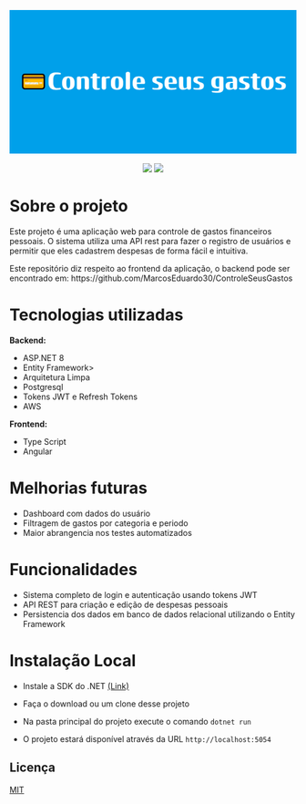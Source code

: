 <p align="center">
  <img src="https://raw.githubusercontent.com/MarcosEduardo30/Banners/refs/heads/main/Controle_seus_gastos%20(2).png">
</p>
<p align="center">
  <img src="https://img.shields.io/badge/C%23-blue">
  <img src="https://img.shields.io/badge/asp.net-darkblue">
</p>



<h1> Sobre o projeto</h1>
<p>
  Este projeto é uma aplicação web para controle de gastos financeiros pessoais. O sistema utiliza uma API rest para fazer o registro de usuários e permitir que eles cadastrem despesas de forma fácil e intuitiva.
</p>
<p>Este repositório diz respeito ao frontend da aplicação, o backend pode ser encontrado em: https://github.com/MarcosEduardo30/ControleSeusGastos


<br/>
<h1>Tecnologias utilizadas</h1>

**Backend:**

* ASP.NET 8
* Entity Framework>
* Arquitetura Limpa
* Postgresql
* Tokens JWT e Refresh Tokens
* AWS

**Frontend:**

  * Type Script
  * Angular

<h1>Melhorias futuras</h1>
<ul>
  <li>Dashboard com dados do usuário</li>
  <li>Filtragem de gastos por categoria e periodo</li>
  <li>Maior abrangencia nos testes automatizados</li>
</ul>

<h1>Funcionalidades</h1>

* Sistema completo de login e autenticação usando tokens JWT
* API REST para criação e edição de despesas pessoais
* Persistencia dos dados em banco de dados relacional utilizando o Entity Framework

<h1>Instalação Local</h1>

* Instale a SDK do .NET  <a href="https://dotnet.microsoft.com/pt-br/download/dotnet"> (Link) </a>

* Faça o download ou um clone desse projeto

* Na pasta principal do projeto execute o comando
``
dotnet run
``

* O projeto estará disponível através da URL `http://localhost:5054`

## Licença

<a href="https://github.com/MarcosEduardo30/BookFinder/blob/master/LICENSE">MIT</a>